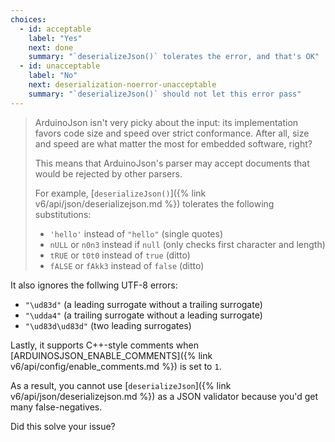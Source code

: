 ```yaml
---
choices:
  - id: acceptable
    label: "Yes"
    next: done
    summary: "`deserializeJson()` tolerates the error, and that's OK"
  - id: unacceptable
    label: "No"
    next: deserialization-noerror-unacceptable
    summary: "`deserializeJson()` should not let this error pass"
---
```


> ArduinoJson isn't very picky about the input: its implementation favors code size and speed over strict conformance.
> After all, size and speed are what matter the most for embedded software, right?
> 
> This means that ArduinoJson's parser may accept documents that would be rejected by other parsers.
> 
> For example, [`deserializeJson()`]({% link v6/api/json/deserializejson.md %}) tolerates the following substitutions:
> 
> * `'hello'` instead of `"hello"` (single quotes)
> * `nULL` or `n0n3` instead if `null` (only checks first character and length)
> * `tRUE` or `t0t0` instead of `true` (ditto)
> * `fALSE` or `fAkk3` instead of `false` (ditto)

It also ignores the follwing UTF-8 errors:

* `"\ud83d"` (a leading surrogate without a trailing surrogate)
* `"\udda4"` (a trailing surrogate without a leading surrogate)
* `"\ud83d\ud83d"` (two leading surrogates)

Lastly, it supports C++-style comments when [ARDUINOSJSON_ENABLE_COMMENTS]({% link v6/api/config/enable_comments.md %}) is set to `1`.

As a result, you cannot use [`deserializeJson`]({% link v6/api/json/deserializejson.md %}) as a JSON validator because you'd get many false-negatives.

Did this solve your issue?